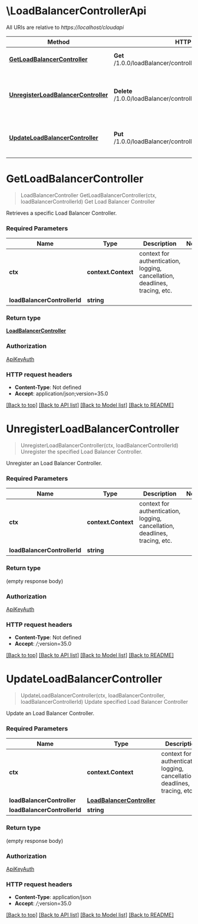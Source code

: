 # \LoadBalancerControllerApi

All URIs are relative to *https://localhost/cloudapi*

Method | HTTP request | Description
------------- | ------------- | -------------
[**GetLoadBalancerController**](LoadBalancerControllerApi.md#GetLoadBalancerController) | **Get** /1.0.0/loadBalancer/controllers/{loadBalancerControllerId} | Get Load Balancer Controller
[**UnregisterLoadBalancerController**](LoadBalancerControllerApi.md#UnregisterLoadBalancerController) | **Delete** /1.0.0/loadBalancer/controllers/{loadBalancerControllerId} | Unregister the specified Load Balancer Controller.
[**UpdateLoadBalancerController**](LoadBalancerControllerApi.md#UpdateLoadBalancerController) | **Put** /1.0.0/loadBalancer/controllers/{loadBalancerControllerId} | Update specified Load Balancer Controller


# **GetLoadBalancerController**
> LoadBalancerController GetLoadBalancerController(ctx, loadBalancerControllerId)
Get Load Balancer Controller

Retrieves a specific Load Balancer Controller. 

### Required Parameters

Name | Type | Description  | Notes
------------- | ------------- | ------------- | -------------
 **ctx** | **context.Context** | context for authentication, logging, cancellation, deadlines, tracing, etc.
  **loadBalancerControllerId** | **string**|  | 

### Return type

[**LoadBalancerController**](LoadBalancerController.md)

### Authorization

[ApiKeyAuth](../README.md#ApiKeyAuth)

### HTTP request headers

 - **Content-Type**: Not defined
 - **Accept**: application/json;version=35.0

[[Back to top]](#) [[Back to API list]](../README.md#documentation-for-api-endpoints) [[Back to Model list]](../README.md#documentation-for-models) [[Back to README]](../README.md)

# **UnregisterLoadBalancerController**
> UnregisterLoadBalancerController(ctx, loadBalancerControllerId)
Unregister the specified Load Balancer Controller.

Unregister an Load Balancer Controller. 

### Required Parameters

Name | Type | Description  | Notes
------------- | ------------- | ------------- | -------------
 **ctx** | **context.Context** | context for authentication, logging, cancellation, deadlines, tracing, etc.
  **loadBalancerControllerId** | **string**|  | 

### Return type

 (empty response body)

### Authorization

[ApiKeyAuth](../README.md#ApiKeyAuth)

### HTTP request headers

 - **Content-Type**: Not defined
 - **Accept**: *_/_*;version=35.0

[[Back to top]](#) [[Back to API list]](../README.md#documentation-for-api-endpoints) [[Back to Model list]](../README.md#documentation-for-models) [[Back to README]](../README.md)

# **UpdateLoadBalancerController**
> UpdateLoadBalancerController(ctx, loadBalancerController, loadBalancerControllerId)
Update specified Load Balancer Controller

Update an Load Balancer Controller. 

### Required Parameters

Name | Type | Description  | Notes
------------- | ------------- | ------------- | -------------
 **ctx** | **context.Context** | context for authentication, logging, cancellation, deadlines, tracing, etc.
  **loadBalancerController** | [**LoadBalancerController**](LoadBalancerController.md)|  | 
  **loadBalancerControllerId** | **string**|  | 

### Return type

 (empty response body)

### Authorization

[ApiKeyAuth](../README.md#ApiKeyAuth)

### HTTP request headers

 - **Content-Type**: application/json
 - **Accept**: *_/_*;version=35.0

[[Back to top]](#) [[Back to API list]](../README.md#documentation-for-api-endpoints) [[Back to Model list]](../README.md#documentation-for-models) [[Back to README]](../README.md)

